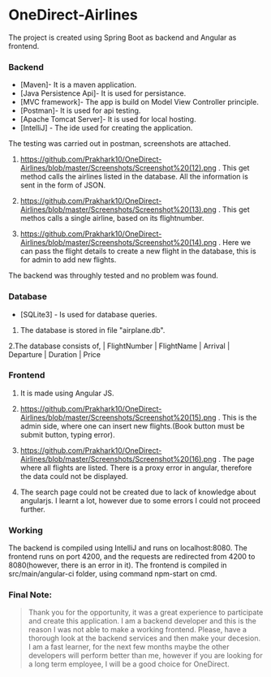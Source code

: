 # OneDirect-Airlines
The project is created using Spring Boot as backend and Angular as frontend.

### Backend
* [Maven]- It is a maven application.
* [Java Persistence Api]- It is used for persistance.
* [MVC framework]- The app is build on Model View Controller principle.
* [Postman]- It is used for api testing.
* [Apache Tomcat Server]- It is used for local hosting.
* [IntelliJ] - The ide used for creating the application.
 
 The testing was carried out in postman, screenshots are attached.
 1. https://github.com/Prakhark10/OneDirect-Airlines/blob/master/Screenshots/Screenshot%20(12).png .
    This get method calls the airlines listed in the database. All the information is sent in the form of JSON.
    
 2. https://github.com/Prakhark10/OneDirect-Airlines/blob/master/Screenshots/Screenshot%20(13).png .
    This get methos calls a single airline, based on its flightnumber.
    
 3. https://github.com/Prakhark10/OneDirect-Airlines/blob/master/Screenshots/Screenshot%20(14).png . 
    Here we can pass the flight details to create a new flight in the database, this is for admin to add new flights.
    
 The backend was throughly tested and no problem was found.
 
 ### Database
 * [SQLite3] - Is used for database queries.
 
 1. The database is stored in file "airplane.db".
 
 2.The database consists of,
| FlightNumber
| FlightName
| Arrival
| Departure 
| Duration 
| Price

### Frontend
1. It is made using Angular JS.

2. https://github.com/Prakhark10/OneDirect-Airlines/blob/master/Screenshots/Screenshot%20(15).png . This is the admin side, 
    where one can insert new flights.(Book button must be submit button, typing error). 

3. https://github.com/Prakhark10/OneDirect-Airlines/blob/master/Screenshots/Screenshot%20(16).png . The page where all flights
    are listed. There is a proxy error in angular, therefore the data could not be displayed.
    
 4. The search page could not be created due to lack of knowledge about angularjs. I learnt a lot, however due to some errors I 
 could not proceed  further.
 
 ### Working
 The backend is compiled using IntelliJ and runs on localhost:8080.
 The frontend runs on port 4200, and the requests are redirected from 4200 to 8080(however, there is an error in it).
 The frontend is compiled in src/main/angular-ci folder, using command npm-start on cmd.
 
 ### Final Note:
 > Thank you for the opportunity, it was a great experience to participate and create this application.
 > I am a backend developer and this is the reason I was not able to make a working frontend.
 > Please, have a thorough look at the backend services and then make your decesion.
 > I am a fast learner, for the next few months maybe the other developers will perform better than me, however if you are
    looking for a long term employee, I will be a good choice for OneDirect.
    
    
    
